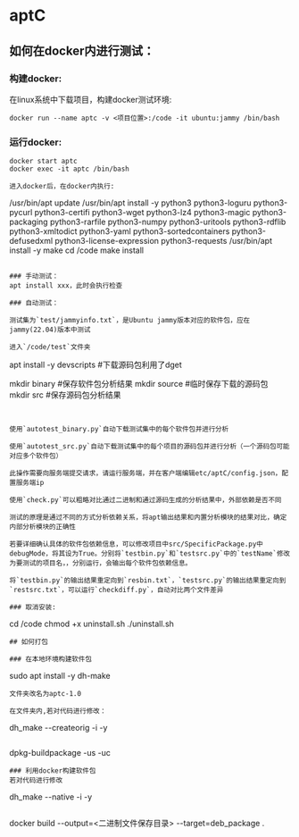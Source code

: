 # aptC

## 如何在docker内进行测试：
### 构建docker:
在linux系统中下载项目，构建docker测试环境:
```
docker run --name aptc -v <项目位置>:/code -it ubuntu:jammy /bin/bash
```
### 运行docker:
```
docker start aptc
docker exec -it aptc /bin/bash

进入docker后，在docker内执行:
```
/usr/bin/apt update
/usr/bin/apt install -y python3 python3-loguru python3-pycurl python3-certifi python3-wget   python3-lz4 python3-magic python3-packaging python3-rarfile python3-numpy python3-uritools python3-rdflib python3-xmltodict python3-yaml python3-sortedcontainers python3-defusedxml python3-license-expression python3-requests
/usr/bin/apt install -y make
cd /code
make install
```

### 手动测试：
apt install xxx，此时会执行检查

### 自动测试：

测试集为`test/jammyinfo.txt`，是Ubuntu jammy版本对应的软件包，应在jammy(22.04)版本中测试

进入`/code/test`文件夹

```
apt install -y devscripts #下载源码包利用了dget

mkdir binary #保存软件包分析结果
mkdir source #临时保存下载的源码包
mkdir src #保存源码包分析结果

```


使用`autotest_binary.py`自动下载测试集中的每个软件包并进行分析

使用`autotest_src.py`自动下载测试集中的每个项目的源码包并进行分析（一个源码包可能对应多个软件包）

此操作需要向服务端提交请求，请运行服务端，并在客户端编辑etc/aptC/config.json，配置服务端ip

使用`check.py`可以粗略对比通过二进制和通过源码生成的分析结果中，外部依赖是否不同

测试的原理是通过不同的方式分析依赖关系，将apt输出结果和内置分析模块的结果对比，确定内部分析模块的正确性

若要详细确认具体的软件包依赖信息，可以修改项目中src/SpecificPackage.py中debugMode，将其设为True。分别将`testbin.py`和`testsrc.py`中的`testName`修改为要测试的项目名，，分别运行，会输出每个软件包依赖信息。

将`testbin.py`的输出结果重定向到`resbin.txt`，`testsrc.py`的输出结果重定向到`restsrc.txt`，可以运行`checkdiff.py`，自动对比两个文件差异

### 取消安装:
```
cd /code
chmod +x uninstall.sh
./uninstall.sh
```
## 如何打包

### 在本地环境构建软件包
```
sudo apt install -y dh-make
```
文件夹改名为aptc-1.0

在文件夹内,若对代码进行修改：
```
dh_make --createorig -i -y
```

```
dpkg-buildpackage -us -uc
```
### 利用docker构建软件包
若对代码进行修改
```
dh_make --native -i -y
```

```
docker build --output=<二进制文件保存目录> --target=deb_package .
```
